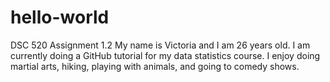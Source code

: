 # hello-world
DSC 520 Assignment 1.2
My name is Victoria and I am 26 years old. I am currently doing a GitHub tutorial for my data statistics course.
I enjoy doing martial arts, hiking, playing with animals, and going to comedy shows. 
